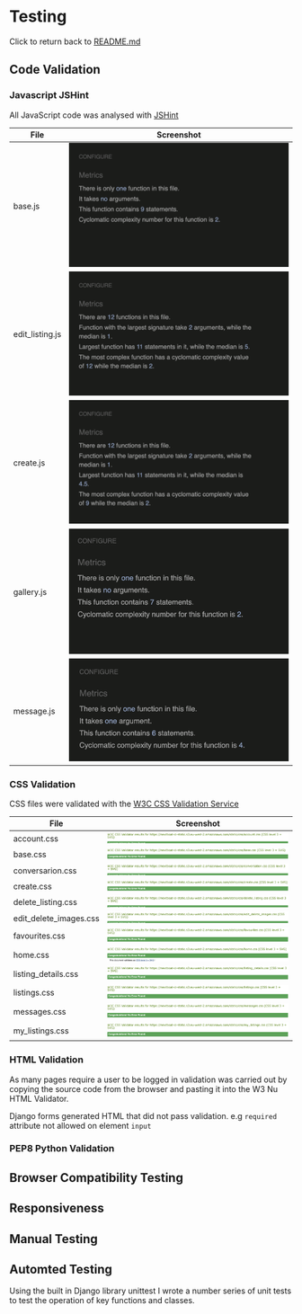 # Testing
 Click to return back to [README.md](README.md)

## Code Validation

### Javascript JSHint 
All JavaScript code was analysed with [JSHint](https://jshint.com)

| File | Screenshot |
|---|---|
|base.js|![base.js](testing_assets/base_js.png)|
|edit_listing.js|![edit_listing.js](testing_assets/edit_listing_js.png)|
|create.js|![create.js](testing_assets/create_js.png)|
|gallery.js|![gallery.js](testing_assets/gallery_js.jpeg)|
|message.js|![message.js](testing_assets/message_js.jpeg)|

### CSS Validation

CSS files were validated with the [W3C CSS Validation Service](https://jigsaw.w3.org/)

| File | Screenshot |
|---|---|
| account.css | ![account.css](testing_assets/css/account_css.png) |
| base.css | ![base.css](testing_assets/css/base_css.png) |
| conversarion.css | ![conversation.css](testing_assets/css/conversation_css.png) |
| create.css | ![create.css](testing_assets/css/create_css.png) |
| delete_listing.css | ![delete.css](testing_assets/css/delete_listing_css.png) |
| edit_delete_images.css | ![edit_delete.css](testing_assets/css/edit_delete_images_css.png) |
| favourites.css | ![favourites.css](testing_assets/css/favourites_css.png) |
| home.css | ![home.css](testing_assets/css/home_css.png) |
| listing_details.css | ![listing_details.css](testing_assets/css/listing_details_css_png.png) |
| listings.css | ![listings.css](testing_assets/css/listings_css.png) |
| messages.css | ![messages.css](testing_assets/css/messages_css.png) |
| my_listings.css | ![my_listings.css](testing_assets/css/my_listings_css.png) |


### HTML Validation

As many pages require a user to be logged in validation was carried out by copying the source code from the browser and pasting it into the W3 Nu HTML Validator.

Django forms generated HTML that did not pass validation. e.g `required` attribute not allowed on element `input`





### PEP8 Python Validation


## Browser Compatibility Testing



## Responsiveness



## Manual Testing




## Automted Testing

Using the built in Django library unittest I wrote a number series of unit tests to test the operation of key functions and classes.